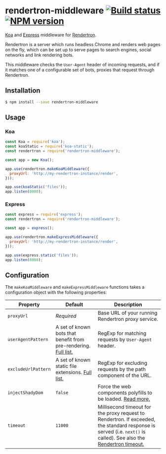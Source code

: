 # rendertron-middleware [![Build status](https://img.shields.io/travis/GoogleChrome/rendertron.svg?style=flat-square)](https://travis-ci.org/GoogleChrome/rendertron) [![NPM version](http://img.shields.io/npm/v/rendertron-middleware.svg)](https://www.npmjs.com/package/rendertron-middleware)

[Koa](https://koajs.com/) and [Express](https://expressjs.com/) middleware for
[Rendertron](https://github.com/GoogleChrome/rendertron).

Rendertron is a server which runs headless Chrome and renders web pages on the
fly, which can be set up to serve pages to search engines, social networks and
link rendering bots.

This middleware checks the `User-Agent` header of incoming requests, and if it
matches one of a configurable set of bots, proxies that request through
Rendertron.

## Installation
```sh
$ npm install --save rendertron-middleware
```

## Usage

### Koa

```js
const Koa = require('koa');
const koaStatic = require('koa-static');
const rendertron = require('rendertron-middleware');

const app = new Koa();

app.use(rendertron.makeKoaMiddleware({
  proxyUrl: 'http://my-rendertron-instance/render',
}));

app.use(koaStatic('files'));
app.listen(8080);
```

### Express

```js
const express = require('express');
const rendertron = require('rendertron-middleware');

const app = express();

app.use(rendertron.makeExpressMiddleware({
  proxyUrl: 'http://my-rendertron-instance/render',
}));

app.use(express.static('files'));
app.listen(8080);
```

## Configuration

The `makeKoaMiddleware` and `makeExpressMiddleware` functions takes a
configuration object with the following properties:

| Property | Default | Description |
| -------- | ------- | ----------- |
| `proxyUrl` | *Required* | Base URL of your running Rendertron proxy service. |
| `userAgentPattern` | A set of known bots that benefit from pre-rendering. [Full list.](https://github.com/GoogleChrome/rendertron/blob/master/middleware/src/options.ts) | RegExp for matching requests by `User-Agent` header. |
| `excludeUrlPattern` | A set of known static file extensions. [Full list.](https://github.com/GoogleChrome/rendertron/blob/master/middleware/src/options.ts) | RegExp for excluding requests by the path component of the URL. |
| `injectShadyDom` | `false` | Force the web components polyfills to be loaded. [Read more.](https://github.com/GoogleChrome/rendertron#web-components) |
| `timeout` | `11000` | Millisecond timeout for the proxy request to Rendertron. If exceeded, the standard response is served (i.e. `next()` is called). See also the [Rendertron timeout.](https://github.com/GoogleChrome/rendertron#rendering-budget-timeout) |

